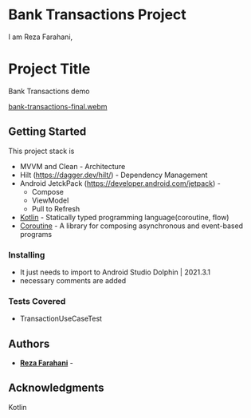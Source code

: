 # Bank Transactions Project

I am Reza Farahani,

# Project Title

Bank Transactions demo

[bank-transactions-final.webm](https://github.com/rezakhmf/BankTransactions/assets/3985692/7c228a74-6fcd-4991-898f-ffd1b315e657)


## Getting Started

This project stack is 

* MVVM and Clean - Architecture
* Hilt (https://dagger.dev/hilt/) - Dependency Management
* Android JetckPack (https://developer.android.com/jetpack) -
  * Compose
  * ViewModel
  * Pull to Refresh
* [Kotlin](https://kotlinlang.org/) - Statically typed programming language(coroutine, flow)
* [Coroutine](https://kotlinlang.org/docs/reference/coroutines-overview.html) - A library for composing asynchronous and event-based programs

### Installing

* It just needs to import to Android Studio Dolphin | 2021.3.1
* necessary comments are added

### Tests Covered

* TransactionUseCaseTest


## Authors

* **[Reza Farahani](https://www.linkedin.com/in/reza-farahani-7a7bb74b)** - 

## Acknowledgments
Kotlin
